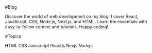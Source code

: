 #Blog

 Discover the world of web development on my blog! I cover React, JavaScript, CSS, Node.js, Next.js, and HTML. Learn the essentials with easy-to-follow content and tutorials. Happy coding!

 #Topics

  HTML
  CSS
  Javascript
  Reactjs
  Nexjs
  Nodejs
  
